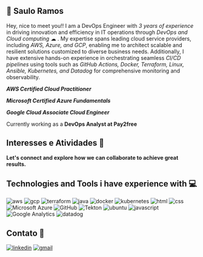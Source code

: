 
## 🧐 Saulo Ramos
Hey, nice to meet you!! I am a DevOps Engineer with *3 years of experience* in driving innovation and efficiency in IT operations through *DevOps and Cloud computing* ☁ . My expertise spans leading cloud service providers, including *AWS, Azure, and GCP*, enabling me to architect scalable and resilient solutions customized to diverse business needs. Additionally, I have extensive hands-on experience in orchestrating seamless *CI/CD pipelines* using tools such as *GitHub Actions, Docker, Terraform, Linux, Ansible, Kubernetes, and Datadog* for comprehensive monitoring and observability.

***AWS Certified Cloud Practitioner***

***Microsoft Certified Azure Fundamentals***

***Google Cloud Associate Cloud Engineer***

Currently working as a **DevOps Analyst at Pay2free**

## Interesses e Atividades 📝

**Let's connect and explore how we can collaborate to achieve great results.**

## Technologies and Tools i have experience with 💻

![aws](https://img.shields.io/badge/Amazon_AWS-FF9900?style=for-the-badge&logo=amazonaws&logoColor=white)       ![gcp](https://img.shields.io/badge/Google_Cloud-4285F4?style=for-the-badge&logo=google-cloud&logoColor=white)      ![terraform](https://img.shields.io/badge/Terraform-7B42BC?style=for-the-badge&logo=terraform&logoColor=white)          ![java](https://img.shields.io/badge/Java-ED8B00?style=for-the-badge&logo=java&logoColor=white)         ![docker](https://img.shields.io/badge/Docker-2CA5E0?style=for-the-badge&logo=docker&logoColor=white)       ![kubernetes](https://img.shields.io/badge/kubernetes-326ce5.svg?&style=for-the-badge&logo=kubernetes&logoColor=white)       ![html](https://img.shields.io/badge/HTML-239120?style=for-the-badge&logo=html5&logoColor=white)       ![css](https://img.shields.io/badge/CSS3-1572B6?style=for-the-badge&logo=css3&logoColor=white)       ![Microsoft Azure](https://img.shields.io/badge/Microsoft_Azure-0089D6?style=for-the-badge&logo=microsoft-azure&logoColor=white)      ![GitHub](https://img.shields.io/badge/GitHub-100000?style=for-the-badge&logo=github&logoColor=white)       ![Tekton](https://img.shields.io/badge/Tekton-FD495C.svg?style=for-the-badge&logo=Tekton&logoColor=white)          ![ubuntu](https://img.shields.io/badge/Ubuntu-E95420?style=for-the-badge&logo=ubuntu&logoColor=white)          ![javascript](https://img.shields.io/badge/JavaScript-F7DF1E?style=for-the-badge&logo=javascript&logoColor=black)        ![Google Analytics](https://img.shields.io/badge/Google%20Analytics-E37400?style=for-the-badge&logo=google%20analytics&logoColor=white)      ![datadog](https://img.shields.io/badge/DATADOG-632CA6?style=for-the-badge&logo=datadog&logoColor=white)      
 
##  Contato 📱
[![linkedin](https://img.shields.io/badge/linkedin-0A66C2?style=for-the-badge&logo=linkedin&logoColor=white)](https://www.linkedin.com/in/saulooramos/)     [![gmail](https://img.shields.io/badge/Gmail-D14836?style=for-the-badge&logo=gmail&logoColor=white)](https://mailto:saulooramos@gmail.com)

